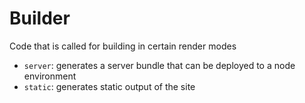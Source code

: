# Builder

Code that is called for building in certain render modes

- `server`: generates a server bundle that can
  be deployed to a node environment
- `static`: generates static output of the site

